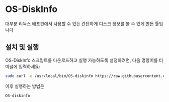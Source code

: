 # OS-DiskInfo
대부분 리눅스 배포판에서 사용할 수 있는 간단하게 디스크 정보를 볼 수 있게 만든 툴입니다

## 설치 및 실행
OS-DiskInfo 스크립트를 다운로드하고 실행 가능하도록 설정하려면, 다음 명령어를 터미널에 입력하세요:
```bash
sudo curl -o /usr/local/bin/OS-diskinfo https://raw.githubusercontent.com/OS-LAB-DaejinUniv/OS-DiskInfo/main/OS-diskinfo.sh && sudo chmod +x /usr/local/bin/OS-diskinfo
```
이후 실행하는 방법은
```bash
OS-diskinfo
```
